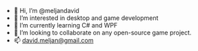 - 👋 Hi, I’m @meljandavid
- 👀 I’m interested in desktop and game development
- 🌱 I’m currently learning C# and WPF
- 💞️ I’m looking to collaborate on any open-source game project.
- 📫 david.meljan@gmail.com

<!---
meljandavid/meljandavid is a ✨ special ✨ repository because its `README.md` (this file) appears on your GitHub profile.
You can click the Preview link to take a look at your changes.
--->
